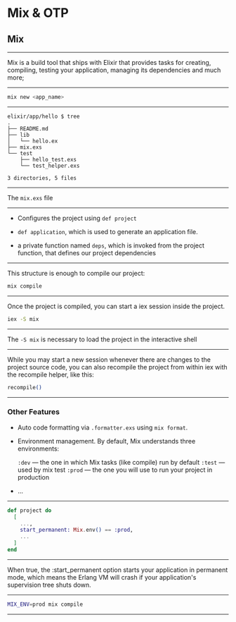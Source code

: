 # Mix & OTP

## Mix

---

Mix is a build tool that ships with Elixir that provides tasks for creating, compiling, testing your application, managing its dependencies and much more;

---

```bash
mix new <app_name>
```

---

```
elixir/app/hello $ tree
.
├── README.md
├── lib
│   └── hello.ex
├── mix.exs
└── test
    ├── hello_test.exs
    └── test_helper.exs

3 directories, 5 files
```

---

The `mix.exs` file

---

- Configures the project using `def project`

- `def application`, which is used to generate an application file.

- a private function named `deps`, which is invoked from the project function, that defines our project dependencies

---

This structure is enough to compile our project:

```bash
mix compile
```

---

Once the project is compiled, you can start a iex session inside the project.

```bash
iex -S mix
```

---

The `-S mix` is necessary to load the project in the interactive shell

---

While you may start a new session whenever there are changes to the project source code, you can also recompile the project from within iex with the recompile helper, like this:

```elixir
recompile()
```

---

### Other Features

- Auto code formatting via `.formatter.exs` using `mix format`.

- Environment management. By default, Mix understands three environments:

  `:dev` — the one in which Mix tasks (like compile) run by default
  `:test` — used by mix test
  `:prod` — the one you will use to run your project in production

- ...

---

```elixir
def project do
  [
    ...,
    start_permanent: Mix.env() == :prod,
    ...
  ]
end
```

---

When true, the :start_permanent option starts your application in permanent mode, which means the Erlang VM will crash if your application's supervision tree shuts down.

---

```bash
MIX_ENV=prod mix compile
```

---
